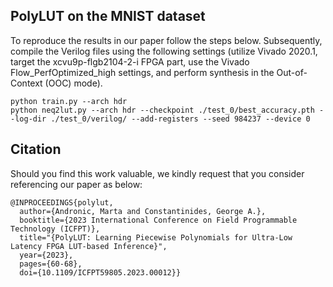 ## PolyLUT on the MNIST dataset

To reproduce the results in our paper follow the steps below. Subsequently, compile the Verilog files using the following settings (utilize Vivado 2020.1, target the xcvu9p-flgb2104-2-i FPGA part, use the Vivado Flow_PerfOptimized_high settings, and perform synthesis in the Out-of-Context (OOC) mode).

```
python train.py --arch hdr
python neq2lut.py --arch hdr --checkpoint ./test_0/best_accuracy.pth --log-dir ./test_0/verilog/ --add-registers --seed 984237 --device 0
```


## Citation
Should you find this work valuable, we kindly request that you consider referencing our paper as below:
```
@INPROCEEDINGS{polylut,
  author={Andronic, Marta and Constantinides, George A.},
  booktitle={2023 International Conference on Field Programmable Technology (ICFPT)}, 
  title="{PolyLUT: Learning Piecewise Polynomials for Ultra-Low Latency FPGA LUT-based Inference}", 
  year={2023},
  pages={60-68},
  doi={10.1109/ICFPT59805.2023.00012}}
```